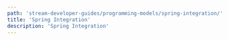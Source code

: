 ```yaml
---
path: 'stream-developer-guides/programming-models/spring-integration/'
title: 'Spring Integration'
description: 'Spring Integration'
---
```

